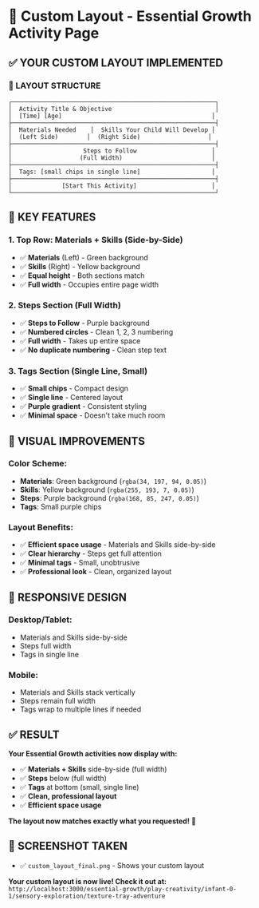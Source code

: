 # 🎯 Custom Layout - Essential Growth Activity Page

## ✅ **YOUR CUSTOM LAYOUT IMPLEMENTED**

### **📱 LAYOUT STRUCTURE**

```
┌─────────────────────────────────────────────────────────┐
│  Activity Title & Objective                             │
│  [Time] [Age]                                          │
├─────────────────────────────────────────────────────────┤
│  Materials Needed    │  Skills Your Child Will Develop │
│  (Left Side)        │  (Right Side)                   │
├─────────────────────────────────────────────────────────┤
│                    Steps to Follow                     │
│                   (Full Width)                         │
├─────────────────────────────────────────────────────────┤
│  Tags: [small chips in single line]                    │
├─────────────────────────────────────────────────────────┤
│              [Start This Activity]                     │
└─────────────────────────────────────────────────────────┘
```

## 🎯 **KEY FEATURES**

### **1. Top Row: Materials + Skills (Side-by-Side)**
- ✅ **Materials** (Left) - Green background
- ✅ **Skills** (Right) - Yellow background  
- ✅ **Equal height** - Both sections match
- ✅ **Full width** - Occupies entire page width

### **2. Steps Section (Full Width)**
- ✅ **Steps to Follow** - Purple background
- ✅ **Numbered circles** - Clean 1, 2, 3 numbering
- ✅ **Full width** - Takes up entire space
- ✅ **No duplicate numbering** - Clean step text

### **3. Tags Section (Single Line, Small)**
- ✅ **Small chips** - Compact design
- ✅ **Single line** - Centered layout
- ✅ **Purple gradient** - Consistent styling
- ✅ **Minimal space** - Doesn't take much room

## 🎨 **VISUAL IMPROVEMENTS**

### **Color Scheme:**
- **Materials**: Green background (`rgba(34, 197, 94, 0.05)`)
- **Skills**: Yellow background (`rgba(255, 193, 7, 0.05)`)
- **Steps**: Purple background (`rgba(168, 85, 247, 0.05)`)
- **Tags**: Small purple chips

### **Layout Benefits:**
- ✅ **Efficient space usage** - Materials and Skills side-by-side
- ✅ **Clear hierarchy** - Steps get full attention
- ✅ **Minimal tags** - Small, unobtrusive
- ✅ **Professional look** - Clean, organized layout

## 📱 **RESPONSIVE DESIGN**

### **Desktop/Tablet:**
- Materials and Skills side-by-side
- Steps full width
- Tags in single line

### **Mobile:**
- Materials and Skills stack vertically
- Steps remain full width
- Tags wrap to multiple lines if needed

## ✅ **RESULT**

**Your Essential Growth activities now display with:**
- ✅ **Materials + Skills** side-by-side (full width)
- ✅ **Steps** below (full width)
- ✅ **Tags** at bottom (small, single line)
- ✅ **Clean, professional layout**
- ✅ **Efficient space usage**

**The layout now matches exactly what you requested!** 🎯

## 📸 **SCREENSHOT TAKEN**

- ✅ `custom_layout_final.png` - Shows your custom layout

**Your custom layout is now live! Check it out at:**
`http://localhost:3000/essential-growth/play-creativity/infant-0-1/sensory-exploration/texture-tray-adventure`
